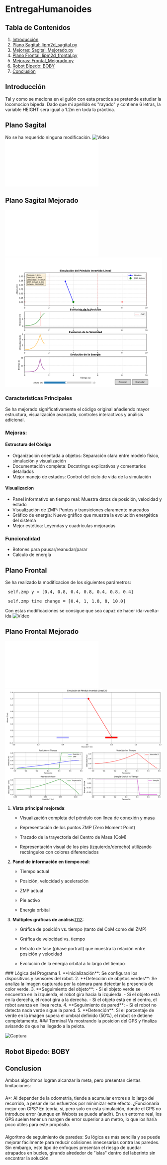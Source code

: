 # EntregaHumanoides
## Tabla de Contenidos
1. [Introducción](#Introduccion)
2. [Plano Sagital: lipm2d_sagital.py](#S)
5. [Mejoras: Sagital_Mejorado.py](#MS)
3. [Plano Frontal: lipm2d_frontal.py](#F)
4. [Mejoras: Frontal_Mejorado.py](#MF)
6. [Robot Bipedo: BOBY ](#BOB)
7. [Conclusión](#i4)

## Introducción <a name="Introduccion"></a>
Tal y como se meciona en el guión con esta practica se pretende estudiar la locomocion bipeda. Dado que mi apellido es "rayado" y contiene 6 letras, la variable HEIGHT sera igual a 1.2m en toda la práctica.  

## Plano Sagital <a name="S"></a>
No se ha requerido ninguna modificación.
![Video](https://youtu.be/kf7UdsoY8r0)
![Archivo](lipm2d_sagital.py)

## Plano Sagital Mejorado <a name="MS"></a>
![Archivo](Sagital_Mejorado.py)
![Captura](Imagenes/Sagital.png)
### Características Principales
Se ha mejorado significativamente el código original añadiendo mayor estructura, visualización avanzada, controles interactivos y análisis adicional.
### Mejoras:
#### Estructura del Código
- Organización orientada a objetos: Separación clara entre modelo físico, simulación y visualización
- Documentación completa: Docstrings explicativos y comentarios detallados
- Mejor manejo de estados: Control del ciclo de vida de la simulación
#### Visualizacion 
- Panel informativo en tiempo real: Muestra datos de posición, velocidad y estado
- Visualización de ZMP: Puntos y transiciones claramente marcados
- Gráfico de energía: Nuevo gráfico que muestra la evolución energética del sistema
- Mejor estética: Leyendas y cuadrículas mejoradas
### Funcionalidad
- Botones para pausar/reanudar/parar
- Calculo de energía 

## Plano Frontal <a name="F"></a>
Se ha realizado la modificacion de los siguientes parámetros:
<pre> self.zmp_y = [0.4, 0.8, 0.4, 0.8, 0.4, 0.8, 0.4] </code></pre>
<pre> self.zmp_time_change = [0.4, 1, 1.8, 8, 10.0] </code></pre>

Con estas modificaciones se consigue que sea capaz de hacer ida-vuelta-ida
![Video](https://youtu.be/G5IKbE7ssrU)

## Plano Frontal Mejorado <a name="MF"></a>
![Archivo](Frontal_Mejorado.py)
![Captura](Imagenes/Frontal.png)
<ol class="marker:text-textOff list-decimal">
<li>
<p class="my-0"><strong>Vista principal mejorada</strong>:</p>
<ul class="marker:text-textOff list-disc">
<li>
<p class="my-0">Visualización completa del péndulo con línea de conexión y masa</p>
</li>
<li>
<p class="my-0">Representación de los puntos ZMP (Zero Moment Point)</p>
</li>
<li>
<p class="my-0">Trazado de la trayectoria del Centro de Masa (CoM)</p>
</li>
<li>
<p class="my-0">Representación visual de los pies (izquierdo/derecho) utilizando rectángulos con colores diferenciados</p>
</li>
</ul>
</li>
<li>
<p class="my-0"><strong>Panel de información en tiempo real</strong>:</p>
<ul class="marker:text-textOff list-disc">
<li>
<p class="my-0">Tiempo actual</p>
</li>
<li>
<p class="my-0">Posición, velocidad y aceleración</p>
</li>
<li>
<p class="my-0">ZMP actual</p>
</li>
<li>
<p class="my-0">Pie activo</p>
</li>
<li>
<p class="my-0">Energía orbital</p>
</li>
</ul>
</li>
<li>
<p class="my-0"><strong>Múltiples gráficas de análisis</strong><a target="_blank" rel="nofollow noopener" class="citation ml-xs inline" data-state="closed" aria-label="Phase Portraits of State-Space Models and Differential Equations in ..." href="https://aleksandarhaber.com/phase-portraits-of-state-space-models-and-differential-equations-in-python/"><span class="relative select-none align-middle undefined -top-px font-sans text-base text-textMain dark:text-textMainDark selection:bg-super/50 selection:text-textMain dark:selection:bg-superDuper/10 dark:selection:text-superDark"><span class="hover:bg-super dark:hover:bg-superDark dark:hover:text-backgroundDark min-w-[1rem] rounded-[0.3125rem] px-[0.3rem] text-center align-middle font-mono text-[0.6rem] tabular-nums hover:text-white py-[0.1875rem] border-borderMain/50 ring-borderMain/50 divide-borderMain/50 dark:divide-borderMainDark/50 dark:ring-borderMainDark/50 dark:border-borderMainDark/50 bg-offsetPlus dark:bg-offsetPlusDark">11</span></span></a><a target="_blank" rel="nofollow noopener" class="citation ml-xs inline" data-state="closed" aria-label="Multiple Axes animation — Matplotlib 3.10.3 documentation" href="https://matplotlib.org/stable/gallery/animation/multiple_axes.html"><span class="relative select-none align-middle undefined -top-px font-sans text-base text-textMain dark:text-textMainDark selection:bg-super/50 selection:text-textMain dark:selection:bg-superDuper/10 dark:selection:text-superDark"><span class="hover:bg-super dark:hover:bg-superDark dark:hover:text-backgroundDark min-w-[1rem] rounded-[0.3125rem] px-[0.3rem] text-center align-middle font-mono text-[0.6rem] tabular-nums hover:text-white py-[0.1875rem] border-borderMain/50 ring-borderMain/50 divide-borderMain/50 dark:divide-borderMainDark/50 dark:ring-borderMainDark/50 dark:border-borderMainDark/50 bg-offsetPlus dark:bg-offsetPlusDark">12</span></span></a>:</p>
<ul class="marker:text-textOff list-disc">
<li>
<p class="my-0">Gráfica de posición vs. tiempo (tanto del CoM como del ZMP)</p>
</li>
<li>
<p class="my-0">Gráfica de velocidad vs. tiempo</p>
</li>
<li>
<p class="my-0">Retrato de fase (phase portrait) que muestra la relación entre posición y velocidad</p>
</li>
<li>
<p class="my-0">Evolución de la energía orbital a lo largo del tiempo</p>
</li>
</ul>
</li>
</ol>
### Lógica del Programa
1. **Inicialización**: Se configuran los dispositivos y sensores del robot.
2. **Detección de objetos verdes**: Se analiza la imagen capturada por la cámara para detectar la presencia de color verde.
3. **Seguimiento del objeto**:
   - Si el objeto verde se encuentra en la izquierda, el robot gira hacia la izquierda.
   - Si el objeto está en la derecha, el robot gira a la derecha.
   - Si el objeto está en el centro, el robot avanza en línea recta.
4. **Seguimiento de pared**:
   - Si el robot no detecta nada verde sigue la pared. 
5. **Detención**: Si el porcentaje de verde en la imagen supera el umbral definido (50%), el robot se detiene completamente.
### Terminal
Va mostrando la posicion del GPS y finaliza avisando de que ha llegado a la pelota.

![Captura](Images/TerminalSigueParedes.png)
## Robot Bipedo: BOBY <a name="BOB"></a>
## Conclusion <a name="i4"></a>
Ambos algoritmos logran alcanzar la meta, pero presentan ciertas limitaciones:
### 
A*: Al depender de la odometría, tiende a acumular errores a lo largo del recorrido, a pesar de los esfuerzos por minimizar este efecto. ¿Funcionaría mejor con GPS? En teoría, sí, pero solo en esta simulación, donde el GPS no introduce error (aunque en Webots se puede añadir). En un entorno real, los GPS suelen tener un margen de error superior a un metro, lo que los haría poco útiles para este propósito.
### 
Algoritmo de seguimiento de paredes: Su lógica es más sencilla y se puede mejorar fácilmente para reducir colisiones innecesarias contra las paredes. Sin embargo, este tipo de enfoques presentan el riesgo de quedar atrapados en bucles, girando alrededor de "islas" dentro del laberinto sin encontrar la solución.
